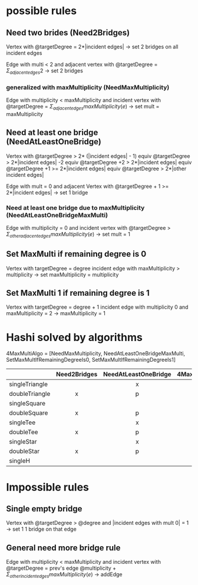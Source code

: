 # possible rules

## Need two brides (Need2Bridges)

Vertex with @targetDegree = 2\*|incident edges|
-> set 2 bridges on all incident edges

Edge with multi < 2
and adjacent vertex with
@targetDegree = $\Sigma_{adjacent edges} 2$
-> set 2 bridges

### generalized with maxMultiplicity (NeedMaxMultiplicity)

Edge with multiplicity < maxMultiplicity
and incident vertex with
@targetDegree = $\Sigma_{adjacent edges} maxMultiplicity(e)$
-> set mult = maxMultiplicity

## Need at least one bridge (NeedAtLeastOneBridge)

Vertex with @targetDegree > 2* (|incident edges| - 1)
equiv @targetDegree > 2*|incident edges| -2
equiv @targetDegree +2 > 2*|incident edges|
equiv @targetDegree +1 >= 2*|incident edges|
equiv @targetDegree > 2\*|other incident edges|

Edge with mult = 0
and adjacent Vertex with
@targetDegree + 1 >= 2\*|incident edges|
-> set 1 bridge

### Need at least one bridge due to maxMultiplicity (NeedAtLeastOneBridgeMaxMulti)

Edge with multiplicity = 0
and incident vertex with
@targetDegree > $\Sigma_{other adjacent edges} maxMultiplicity(e)$
-> set mult = 1

## Set MaxMulti if remaining degree is 0

Vertex with targetDegree = degree
incident edge with maxMultiplicity > multiplicity
-> set maxMultiplicity = multiplicity

## Set MaxMulti 1 if remaining degree is 1

Vertex with targetDegree = degree + 1
incident edge with multiplicity 0
and maxMultiplicity = 2
-> maxMultiplicity = 1

# Hashi solved by algorithms

4MaxMultiAlgo = [NeedMaxMultiplicity, NeedAtLeastOneBridgeMaxMulti, SetMaxMultIfRemainingDegreeIs0, SetMaxMultIfRemainingDegreeIs1]

|                | Need2Bridges | NeedAtLeastOneBridge | 4MaxMultiAlgo |
| -------------- | :----------: | :------------------: | :-----------: |
| singleTriangle |              |          x           |       x       |
| doubleTriangle |      x       |          p           |       x       |
| singleSquare   |              |                      |               |
| doubleSquare   |      x       |          p           |       x       |
| singleTee      |              |          x           |       x       |
| doubleTee      |      x       |          p           |       x       |
| singleStar     |              |          x           |       x       |
| doubleStar     |      x       |          p           |       x       |
| singleH        |              |                      |       p       |

# Impossible rules

## Single empty bridge

Vertex with @targetDegree > @degree
and |incident edges with mult 0| = 1
-> set 1 1 bridge on that edge

## General need more bridge rule

Edge with multiplicity < maxMultiplicity
and incident vertex with
@targetDegree = prev's edge @multiplicity + $\Sigma_{other incident edges} maxMultiplicity(e)$
-> addEdge
